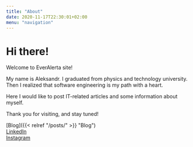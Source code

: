 ```yaml
---
title: "About"
date: 2020-11-17T22:30:01+02:00
menu: "navigation"
---
```


# Hi there!

Welcome to EverAlerta site!

My name is Aleksandr.
I graduated from physics and technology university.
Then I realized that software engineering is my path with a heart.

Here I would like to post IT-related articles and some information about myself.

Thank you for visiting, and stay tuned!


[Blog]({{< relref "/posts/" >}} "Blog")<br>
[LinkedIn](https://www.linkedin.com/in/ak-everalerta/)<br>
[Instagram](https://www.instagram.com/everalerta/)